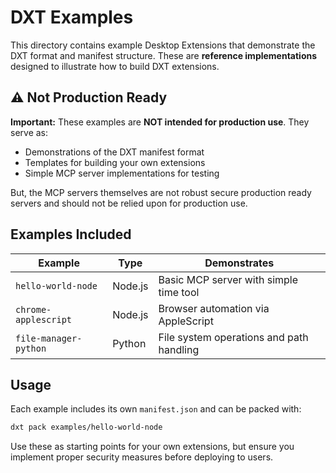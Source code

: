 # DXT Examples

This directory contains example Desktop Extensions that demonstrate the DXT format and manifest structure. These are **reference implementations** designed to illustrate how to build DXT extensions.

## ⚠️ Not Production Ready

**Important:** These examples are **NOT intended for production use**. They serve as:

- Demonstrations of the DXT manifest format
- Templates for building your own extensions  
- Simple MCP server implementations for testing

But, the MCP servers themselves are not robust secure production ready servers and should not be relied upon for production use. 

## Examples Included

| Example | Type | Demonstrates |
|---------|------|-------------|
| `hello-world-node` | Node.js | Basic MCP server with simple time tool |
| `chrome-applescript` | Node.js | Browser automation via AppleScript |
| `file-manager-python` | Python | File system operations and path handling |

## Usage

Each example includes its own `manifest.json` and can be packed with:

```bash
dxt pack examples/hello-world-node
```

Use these as starting points for your own extensions, but ensure you implement proper security measures before deploying to users.